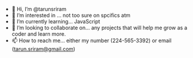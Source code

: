- 👋 Hi, I’m @tarunsriram
- 👀 I’m interested in ... not too sure on spcifics atm
- 🌱 I’m currently learning... JavaScript
- 💞️ I’m looking to collaborate on... any projects that will help me grow as a coder and learn more.
- 📫 How to reach me... either my number (224-565-3392) or email (tarun.sriram@gmail.com)

<!---
tarunsriram/tarunsriram is a ✨ special ✨ repository because its `README.md` (this file) appears on your GitHub profile.
You can click the Preview link to take a look at your changes.
--->
